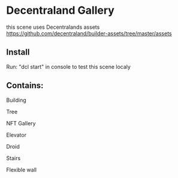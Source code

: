 # Decentraland Gallery

this scene uses Decentralands assets
https://github.com/decentraland/builder-assets/tree/master/assets 

## Install

Run: "dcl start" in console to test this scene localy

## Contains:

Building

Tree

NFT Gallery

Elevator 

Droid

Stairs

Flexible wall
